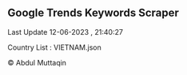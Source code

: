 

## Google Trends Keywords Scraper 
 
Last Update 12-06-2023 , 21:40:27

Country List :
VIETNAM.json



© Abdul Muttaqin 

